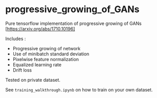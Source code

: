 # progressive_growing_of_GANs
Pure tensorflow implementation of progressive growing of GANs [https://arxiv.org/abs/1710.10196] 

Includes :
* Progressive growing of network
* Use of minibatch standard deviation
* Pixelwise feature normalization
* Equalized learning rate
* Drift loss

Tested on private dataset.  

See `training_walkthrough.ipynb` on how to train on your own dataset.
